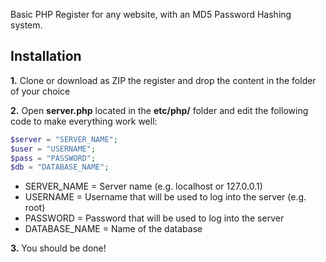 Basic PHP Register for any website, with an MD5 Password Hashing system.

## Installation

**1.** Clone or download as ZIP the register and drop the content in the folder of your choice

**2.** Open **server.php** located in the **etc/php/** folder and edit the following code to make everything work well:
```php
$server = "SERVER_NAME";
$user = "USERNAME";
$pass = "PASSWORD";
$db = "DATABASE_NAME";
```
- SERVER_NAME = Server name (e.g. localhost or 127.0.0.1)
- USERNAME = Username that will be used to log into the server (e.g. root)
- PASSWORD = Password that will be used to log into the server
- DATABASE_NAME = Name of the database

**3.** You should be done!
